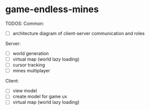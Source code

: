 # game-endless-mines

TODOS:
Common:
- [ ] architecture diagram of client-server communication and roles

Server:
- [ ] world generation
- [ ] virtual map (world lazy loading)
- [ ] cursor tracking
- [ ] mines multiplayer

Client:
- [ ] view model
- [ ] create model for game ux
- [ ] virtual map (world lazy loading)
